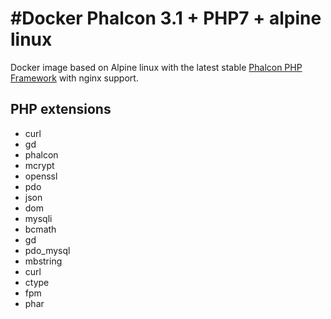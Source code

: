 #Docker Phalcon 3.1 + PHP7 + alpine linux
==============


Docker image based on Alpine linux with the latest stable [Phalcon PHP Framework](http://phalconphp.com) with nginx support.

## PHP extensions
* curl
* gd
* phalcon
* mcrypt
* openssl
* pdo 
* json 
* dom 
* mysqli 
* bcmath 
* gd 
* pdo_mysql 
* mbstring 
* curl 
* ctype 
* fpm 
* phar